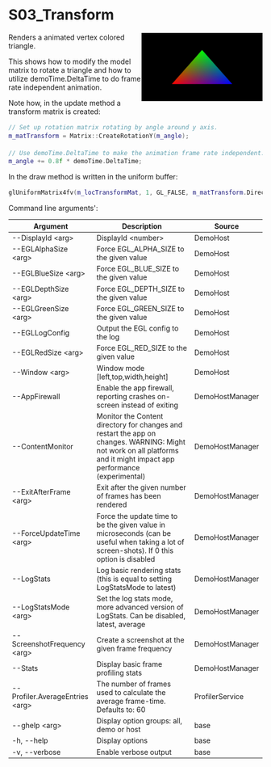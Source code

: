 <!-- #AG_DEMOAPP_HEADER_BEGIN# -->
# S03_Transform
<img src="./Example.jpg" height="135px" style="float:right">

<!-- #AG_DEMOAPP_HEADER_END# -->
<!-- #AG_BRIEF_BEGIN# -->
Renders a animated vertex colored triangle.

This shows how to modify the model matrix to rotate a triangle and
how to utilize demoTime.DeltaTime to do frame rate independent animation.
<!-- #AG_BRIEF_END# -->

Note how, in the update method a transform matrix is created:

```C++
// Set up rotation matrix rotating by angle around y axis.
m_matTransform = Matrix::CreateRotationY(m_angle);

// Use demoTime.DeltaTime to make the animation frame rate independent.
m_angle += 0.8f * demoTime.DeltaTime;
```

In the draw method is written in the uniform buffer:

```C++
glUniformMatrix4fv(m_locTransformMat, 1, GL_FALSE, m_matTransform.DirectAccess());
```

<!-- #AG_DEMOAPP_COMMANDLINE_ARGUMENTS_BEGIN# -->

Command line arguments':

Argument                       |Description                                                                                                                                                          |Source
-------------------------------|---------------------------------------------------------------------------------------------------------------------------------------------------------------------|---------------
--DisplayId \<arg>             |DisplayId \<number>                                                                                                                                                  |DemoHost
--EGLAlphaSize \<arg>          |Force EGL_ALPHA_SIZE to the given value                                                                                                                              |DemoHost
--EGLBlueSize \<arg>           |Force EGL_BLUE_SIZE to the given value                                                                                                                               |DemoHost
--EGLDepthSize \<arg>          |Force EGL_DEPTH_SIZE to the given value                                                                                                                              |DemoHost
--EGLGreenSize \<arg>          |Force EGL_GREEN_SIZE to the given value                                                                                                                              |DemoHost
--EGLLogConfig                 |Output the EGL config to the log                                                                                                                                     |DemoHost
--EGLRedSize \<arg>            |Force EGL_RED_SIZE to the given value                                                                                                                                |DemoHost
--Window \<arg>                |Window mode [left,top,width,height]                                                                                                                                  |DemoHost
--AppFirewall                  |Enable the app firewall, reporting crashes on-screen instead of exiting                                                                                              |DemoHostManager
--ContentMonitor               |Monitor the Content directory for changes and restart the app on changes. WARNING: Might not work on all platforms and it might impact app performance (experimental)|DemoHostManager
--ExitAfterFrame \<arg>        |Exit after the given number of frames has been rendered                                                                                                              |DemoHostManager
--ForceUpdateTime \<arg>       |Force the update time to be the given value in microseconds (can be useful when taking a lot of screen-shots). If 0 this option is disabled                          |DemoHostManager
--LogStats                     |Log basic rendering stats (this is equal to setting LogStatsMode to latest)                                                                                          |DemoHostManager
--LogStatsMode \<arg>          |Set the log stats mode, more advanced version of LogStats. Can be disabled, latest, average                                                                          |DemoHostManager
--ScreenshotFrequency \<arg>   |Create a screenshot at the given frame frequency                                                                                                                     |DemoHostManager
--Stats                        |Display basic frame profiling stats                                                                                                                                  |DemoHostManager
--Profiler.AverageEntries \<arg>|The number of frames used to calculate the average frame-time. Defaults to: 60                                                                                       |ProfilerService
--ghelp \<arg>                 |Display option groups: all, demo or host                                                                                                                             |base
-h, --help                     |Display options                                                                                                                                                      |base
-v, --verbose                  |Enable verbose output                                                                                                                                                |base
<!-- #AG_DEMOAPP_COMMANDLINE_ARGUMENTS_END# -->
